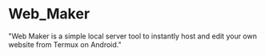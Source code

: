 # Web_Maker
"Web Maker is a simple local server tool to instantly host and edit your own website from Termux on Android."
